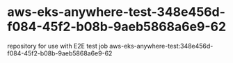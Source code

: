 # aws-eks-anywhere-test-348e456d-f084-45f2-b08b-9aeb5868a6e9-62
repository for use with E2E test job aws-eks-anywhere-test:348e456d-f084-45f2-b08b-9aeb5868a6e9-62
